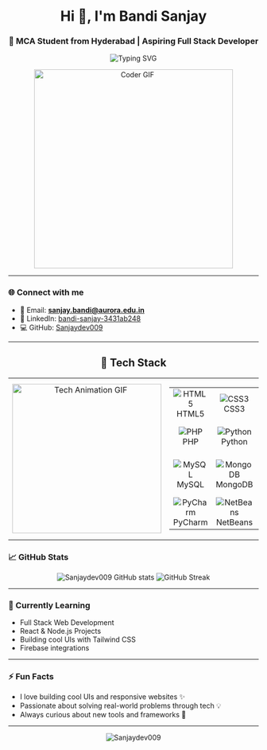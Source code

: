 <h1 align="center">Hi 👋, I'm Bandi Sanjay</h1>
<h3 align="center">🚀 MCA Student from Hyderabad | Aspiring Full Stack Developer</h3>

<p align="center">
  <img src="https://readme-typing-svg.herokuapp.com?font=Fira+Code&size=22&pause=1000&center=true&vCenter=true&width=500&lines=Web+Developer+%7C+Full+Stack+Learner;Tech+Enthusiast+%F0%9F%92%BB;Love+Coding+and+UI+Design+%F0%9F%92%8E" alt="Typing SVG" />
</p>

<p align="center">
  <img src="https://media.giphy.com/media/qgQUggAC3Pfv687qPC/giphy.gif" width="400" alt="Coder GIF" />
</p>

---

### 🌐 Connect with me
- 📧 Email: **sanjay.bandi@aurora.edu.in**  
- 💼 LinkedIn: [bandi-sanjay-3431ab248](https://www.linkedin.com/in/bandi-sanjay-3431ab248)  
- 💻 GitHub: [Sanjaydev009](https://github.com/Sanjaydev009)

---

<h2 align="center">🚀 Tech Stack</h2>

<div align="center">
  <table width="100%">
    <tr>
      <td width="40%" align="center">
        <img src="https://media4.giphy.com/media/v1.Y2lkPTc5MGI3NjExMDQzMmFtcGE2a2FicXR5bW85Zzd2ZzFocnBjZ29wOHlrZ3NuYmgwNCZlcD12MV9pbnRlcm5hbF9naWZfYnlfaWQmY3Q9Zw/MD0svLSDeudszrNrp0/giphy.gif" width="300" alt="Tech Animation GIF">
      </td>
      <td width="60%">
        <table width="100%" align="center">
          <tr>
            <td align="center" width="20%">
              <img src="https://img.icons8.com/color/48/html-5--v1.png" alt="HTML5"/><br/>HTML5
            </td>
            <td align="center" width="20%">
              <img src="https://img.icons8.com/color/48/css3.png" alt="CSS3"/><br/>CSS3
            </td>
            <td align="center" width="20%">
              <img src="https://img.icons8.com/color/48/bootstrap.png" alt="Bootstrap"/><br/>Bootstrap
            </td>
            <td align="center" width="20%">
              <img src="https://img.icons8.com/color/48/tailwind_css.png" alt="Tailwind"/><br/>Tailwind
            </td>
            <td align="center" width="20%">
              <img src="https://img.icons8.com/color/48/javascript.png" alt="JavaScript"/><br/>JavaScript
            </td>
          </tr>
          <tr>
            <td align="center" width="20%">
              <img src="https://img.icons8.com/ios-filled/50/php.png" alt="PHP"/><br/>PHP
            </td>
            <td align="center" width="20%">
              <img src="https://img.icons8.com/color/48/python.png" alt="Python"/><br/>Python
            </td>
            <td align="center" width="20%">
              <img src="https://img.icons8.com/officel/48/react.png" alt="React"/><br/>React
            </td>
            <td align="center" width="20%">
              <img src="https://img.icons8.com/color/48/nodejs.png" alt="Node.js"/><br/>Node.js
            </td>
            <td align="center" width="20%">
              <img src="https://img.icons8.com/color/48/angularjs.png" alt="Angular"/><br/>Angular
            </td>
          </tr>
          <tr>
            <td align="center" width="20%">
              <img src="https://img.icons8.com/color/48/mysql-logo.png" alt="MySQL"/><br/>MySQL
            </td>
            <td align="center" width="20%">
              <img src="https://img.icons8.com/color/48/mongodb.png" alt="MongoDB"/><br/>MongoDB
            </td>
            <td align="center" width="20%">
              <img src="https://img.icons8.com/color/48/firebase.png" alt="Firebase"/><br/>Firebase
            </td>
            <td align="center" width="20%">
              <img src="https://img.icons8.com/color/48/visual-studio-code-2019.png" alt="VS Code"/><br/>VS Code
            </td>
            <td align="center" width="20%">
              <img src="https://img.icons8.com/color/48/android-studio--v3.png" alt="Android Studio"/><br/>Android Studio
            </td>
          </tr>
          <tr>
            <td align="center" width="20%">
              <img src="https://img.icons8.com/color/48/pycharm.png" alt="PyCharm"/><br/>PyCharm
            </td>
            <td align="center" width="20%">
              <img src="https://img.icons8.com/color/48/netbeans.png" alt="NetBeans"/><br/>NetBeans
            </td>
          </tr>
        </table>
      </td>
    </tr>
  </table>
</div>

### 📈 GitHub Stats
<p align="center">
  <img src="https://github-readme-stats.vercel.app/api?username=Sanjaydev009&show_icons=true&theme=tokyonight" alt="Sanjaydev009 GitHub stats" />
  <img src="https://github-readme-streak-stats.herokuapp.com/?user=Sanjaydev009&theme=tokyonight" alt="GitHub Streak" />
</p>

---

### 🧠 Currently Learning
- Full Stack Web Development  
- React & Node.js Projects  
- Building cool UIs with Tailwind CSS  
- Firebase integrations

---

### ⚡ Fun Facts
- I love building cool UIs and responsive websites ✨  
- Passionate about solving real-world problems through tech 💡  
- Always curious about new tools and frameworks 🧰

---

<p align="center">
  <img src="https://komarev.com/ghpvc/?username=Sanjaydev009&label=Profile%20views&color=0e75b6&style=flat" alt="Sanjaydev009" />
</p>
